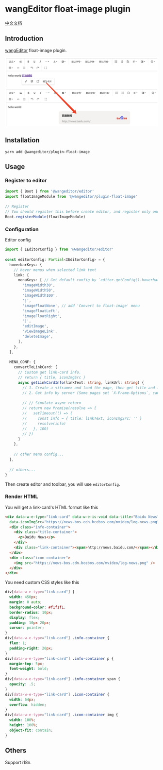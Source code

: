 # wangEditor float-image plugin

[中文文档](./README.md)

## Introduction

[wangEditor](https://www.wangeditor.com/en/) float-image plugin.

![](./_img/demo.png)

## Installation

```shell
yarn add @wangeditor/plugin-float-image
```

## Usage

### Register to editor

```js
import { Boot } from '@wangeditor/editor'
import floatImageModule from '@wangeditor/plugin-float-image'

// Register
// You should register this before create editor, and register only once (not repeatedly).
Boot.registerModule(floatImageModule)
```

### Configuration

Editor config

```ts
import { IEditorConfig } from '@wangeditor/editor'

const editorConfig: Partial<IEditorConfig> = {
  hoverbarKeys: {
    // hover menus when selected link text
    link: {
      menuKeys: [ // Get default config by `editor.getConfig().hoverbarKeys.image`
        'imageWidth30',
        'imageWidth50',
        'imageWidth100',
        '|',
        'imageFloatNone', // add 'Convert to float-image' menu
        'imageFloatLeft',
        'imageFloatRight',
        '|',
        'editImage',
        'viewImageLink',
        'deleteImage',
      ],
    },
  },

  MENU_CONF: {
    convertToLinkCard: {
      // Custom get link-card info.
      // return { title, iconImgSrc }
      async getLinkCardInfo(linkText: string, linkUrl: string) {
        // 1. Create a <iframe> and load the page, then get title and icon of this page.
        // 2. Get info by server (Some pages set `X-Frame-Options`, cannot loaded by cross-origin <iframe>)

        // // Simulate async return
        // return new Promise(resolve => {
        //   setTimeout(() => {
        //     const info = { title: linkText, iconImgSrc: '' }
        //     resolve(info)
        //   }, 100)
        // })
      }
    },

    // other menu config...
  },

  // others...
}
```

Then create editor and toolbar, you will use `editorConfig`.

### Render HTML

You will get a link-card's HTML format like this

```html
<div data-w-e-type="link-card" data-w-e-is-void data-title="Baidu News" data-link="http://news.baidu.com/"
  data-iconImgSrc="https://news-bos.cdn.bcebos.com/mvideo/log-news.png">
  <div class="info-container">
    <div class="title-container">
      <p>Baidu News</p>
    </div>
    <div class="link-container"><span>http://news.baidu.com/</span></div>
  </div>
  <div class="icon-container">
    <img src="https://news-bos.cdn.bcebos.com/mvideo/log-news.png" />
  </div>
</div>
```

You need custom CSS styles like this

```css
div[data-w-e-type="link-card"] {
  width: 450px;
  margin: 0 auto;
  background-color: #f1f1f1;
  border-radius: 10px;
  display: flex;
  padding: 10px 20px;
  cursor: pointer;
}
div[data-w-e-type="link-card"] .info-container {
  flex: 1;
  padding-right: 20px;
}
div[data-w-e-type="link-card"] .info-container p {
  margin-top: 5px;
  font-weight: bold;
}
div[data-w-e-type="link-card"] .info-container span {
  opacity: .5;
}
div[data-w-e-type="link-card"] .icon-container {
  width: 64px;
  overflow: hidden;
}
div[data-w-e-type="link-card"] .icon-container img {
  width: 100%;
  height: 100%;
  object-fit: contain;
}
```

## Others

Support i18n.
